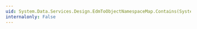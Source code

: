 ```yaml
---
uid: System.Data.Services.Design.EdmToObjectNamespaceMap.Contains(System.String)
internalonly: False
---
```

